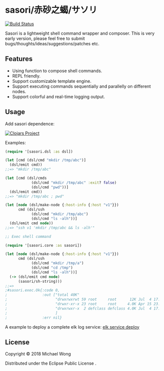 # sasori/赤砂之蝎/サソリ 
[![Build Status](https://travis-ci.org/defclass/sasori.svg?branch=master)](https://travis-ci.org/defclass/sasori)

Sasori is a lightweight shell command wrapper and composer. This is very early version, please feel free to submit bugs/thoughts/ideas/suggestions/patches etc.

## Features

* Using function to compose shell commands.
* REPL friendly.
* Support customizable template engine. 
* Support executing commands sequentially and parallelly on different nodes.
* Support colorful and real-time logging output. 

## Usage

Add sasori dependence:

[![Clojars Project](https://img.shields.io/clojars/v/defclass/sasori.svg)](https://clojars.org/defclass/sasori)

Examples:

```clojure
(require '[sasori.dsl :as dsl])

(let [cmd (dsl/cmd "mkdir /tmp/abc")]
  (dsl/emit cmd))
;;=> "mkdir /tmp/abc"

(let [cmd (dsl/cmds
            (dsl/cmd "mkdir /tmp/abc" :exit? false)
            (dsl/cmd "pwd"))]
  (dsl/emit cmd))
;;=> "mkdir /tmp/abc ; pwd"

(let [node (dsl/make-node {:host-info {:host "v1"}})
      cmd (dsl/ssh
            (dsl/cmd "mkdir /tmp/abc")
            (dsl/cmd "ls -alh"))]
  (dsl/emit cmd node))
;;=> "ssh v1 'mkdir /tmp/abc && ls -alh'"

;; Exec shell command

(require '[sasori.core :as sasori])

(let [node (dsl/make-node {:host-info {:host "v1"}})
      cmd (dsl/ssh
            (dsl/cmd "mkdir /tmp/a")
            (dsl/cmd "cd /tmp")
            (dsl/cmd "ls -alh"))]
  (-> (dsl/emit cmd node)
      (sasori/sh-string)))
;;=>
;#sasori.exec.Ok{:code 0,
;                :out ["total 40K"
;                      "drwxrwxrwt 59 root     root      12K Jul  4 17:56 ."
;                      "drwxr-xr-x 23 root     root     4.0K Apr 15 23:10 .."
;                      "drwxrwxr-x  2 defclass defclass 4.0K Jul  4 17:56 a"
;                      ]
;                :err nil}
```

A example to deploy a complete elk log service: [elk service deploy](https://github.com/defclass/sasori/blob/master/examples/src/examples/elk/core.clj)

## License

Copyright © 2018 Michael Wong

Distributed under the Eclipse Public License .
